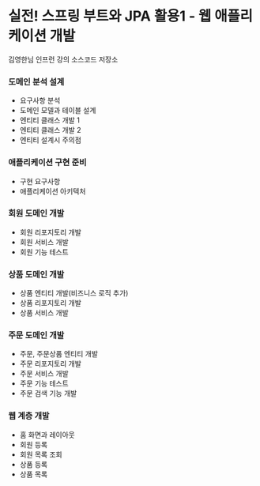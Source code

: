 # 실전! 스프링 부트와 JPA 활용1 - 웹 애플리케이션 개발

김영한님 인프런 강의 소스코드 저장소

### 도메인 분석 설계
- 요구사항 분석
- 도메인 모델과 테이블 설계
- 엔티티 클래스 개발 1
- 엔티티 클래스 개발 2
- 엔티티 설계시 주의점

### 애플리케이션 구현 준비
- 구현 요구사항
- 애플리케이션 아키텍처

### 회원 도메인 개발
- 회원 리포지토리 개발
- 회원 서비스 개발
- 회원 기능 테스트

### 상품 도메인 개발
- 상품 엔티티 개발(비즈니스 로직 추가)
- 상품 리포지토리 개발 
- 상품 서비스 개발

### 주문 도메인 개발
- 주문, 주문상품 엔티티 개발 
- 주문 리포지토리 개발
- 주문 서비스 개발
- 주문 기능 테스트
- 주문 검색 기능 개발

### 웹 계층 개발
- 홈 화면과 레이아웃
- 회원 등록
- 회원 목록 조회
- 상품 등록
- 상품 목록